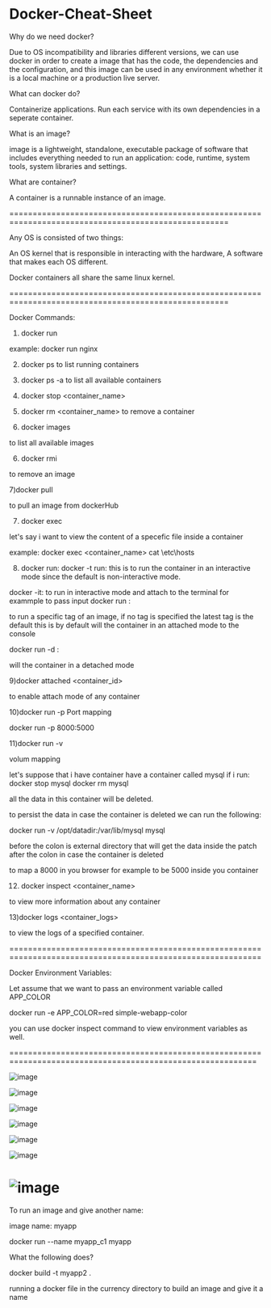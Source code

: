 # Docker-Cheat-Sheet


Why do we need docker?

Due to OS incompatibility and libraries different versions, we can use docker in order to create a image that has the code, the dependencies and the configuration, and this image can be used in any environment whether it is a local machine or a production live server.

What can docker do?

Containerize applications.
Run each service with its own dependencies in a seperate container.

What is an image?

image is a lightweight, standalone, executable package of software that includes everything needed to run an application: code, runtime, system tools, system libraries and settings.

What are container?

A container is a runnable instance of an image.

=====================================================================================================

Any OS is consisted of two things:

An OS kernel that is responsible in interacting with the hardware,
A software that makes each OS different.

Docker containers all share the same linux kernel.

=====================================================================================================

Docker Commands:

1) docker run 

example: docker run nginx

2) docker ps
to list running containers

3) docker ps -a 
to list all available containers

4) docker stop <container_name>

5) docker rm <container_name>
  to remove a container
  
6) docker images

to list all available images

6) docker rmi <image>
  
  to remove an image
  
7)docker pull <image>
  
to pull an image from dockerHub
  
7) docker exec  
  
let's say i want to view the content of a specefic file inside a container 
  
example: docker exec <container_name> cat \etc\hosts
  
8) docker run:
  docker -t run:
  this is to run the container in an interactive mode since the default is non-interactive mode.
  
  docker -it:
  to run in interactive mode and attach to the terminal for exammple to pass input
  docker run <image>:<tag>
  
  to run a specific tag of an image, if no tag is specified the latest tag is the default
  this is by default will the container in an attached mode to the console
  
 docker run -d :
  
  will the container in a detached mode
  
9)docker attached <container_id>
  
to enable attach mode of any container

10)docker run -p
Port mapping
  
  docker run -p 8000:5000
  
11)docker run -v
  
volum mapping
  
let's suppose that i have container have a container called mysql
if i run:
  docker stop mysql
  docker rm mysql
  
  all the data in this container will be deleted.
  
  to persist the data in case the container is deleted we can run the following:
  
  docker run -v /opt/datadir:/var/lib/mysql mysql
  
  before the colon is external directory that will get the data inside the patch after the colon in case the container is deleted
  
  to map a 8000 in you browser for example to be 5000 inside you container

  12) docker inspect <container_name>
  
  to view more information about any container
  
  13)docker logs <container_logs>

  to view the logs of a specified container.
  
  
  ============================================================================================================
  
  Docker Environment Variables:
  
  Let assume that we want to pass an environment variable called APP_COLOR
  
  docker run -e APP_COLOR=red simple-webapp-color
  
  you can use docker inspect command to view environment variables as well.
  
  ===========================================================================================================
  
  ![image](https://user-images.githubusercontent.com/52213112/206317344-9b0d1398-b0e4-45ed-bb68-49c6f3cee33b.png)
  
  ![image](https://user-images.githubusercontent.com/52213112/206317401-f8edc2eb-c4e7-4c60-9ddf-1d5e57e76d27.png)
  
![image](https://user-images.githubusercontent.com/52213112/206317534-2158851b-e486-4ecd-aef5-b3fbcccc28f0.png)

![image](https://user-images.githubusercontent.com/52213112/206317733-5dd70a62-5a83-456f-b6e0-6f5ffcb22525.png)

![image](https://user-images.githubusercontent.com/52213112/206317942-f7e808f2-8bc5-42f3-9b8f-83bd7e2b61e1.png)

![image](https://user-images.githubusercontent.com/52213112/206318179-90f8a36b-b1d7-4bb1-aebd-86f51d0142f9.png)
  
  ![image](https://user-images.githubusercontent.com/52213112/206655256-f42d71ab-582b-4889-8ed4-890863f92faf.png)
===============================================================================================================
  
  To run an image and give another name:
  
  image name: myapp
  
  docker run --name myapp_c1 myapp

What the following does?
  
  docker build -t myapp2 .
  
  running a docker file in the currency directory to build an image and give it a name


